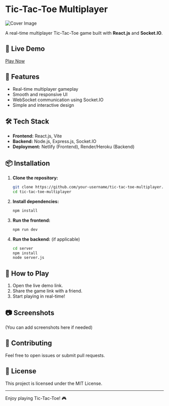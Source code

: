 # Tic-Tac-Toe Multiplayer

![Cover Image](IMG_20250130_014412(1).jpg)

A real-time multiplayer Tic-Tac-Toe game built with **React.js** and **Socket.IO**.

## 🔗 Live Demo

[Play Now](https://tic-tac-toe639.netlify.app/)

## 🚀 Features

- Real-time multiplayer gameplay
- Smooth and responsive UI
- WebSocket communication using Socket.IO
- Simple and interactive design

## 🛠️ Tech Stack

- **Frontend:** React.js, Vite
- **Backend:** Node.js, Express.js, Socket.IO
- **Deployment:** Netlify (Frontend), Render/Heroku (Backend)

## 📦 Installation

1. **Clone the repository:**
   ```sh
   git clone https://github.com/your-username/tic-tac-toe-multiplayer.git
   cd tic-tac-toe-multiplayer
   ```

2. **Install dependencies:**
   ```sh
   npm install
   ```

3. **Run the frontend:**
   ```sh
   npm run dev
   ```

4. **Run the backend:** (if applicable)
   ```sh
   cd server
   npm install
   node server.js
   ```

## 📜 How to Play

1. Open the live demo link.
2. Share the game link with a friend.
3. Start playing in real-time!

## 📷 Screenshots

(You can add screenshots here if needed)

## 🤝 Contributing

Feel free to open issues or submit pull requests.

## 📜 License

This project is licensed under the MIT License.

---

Enjoy playing Tic-Tac-Toe! 🎮
